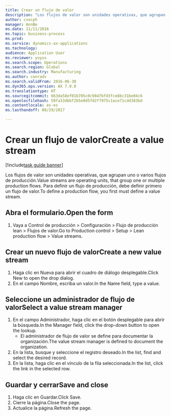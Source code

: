 ```yaml
--- 
title: Crear un flujo de valor
description: "Los flujos de valor son unidades operativas, que agrupan uno o varios flujos de producción."
author: cvocph
manager: AnnBe
ms.date: 11/11/2016
ms.topic: business-process
ms.prod: 
ms.service: dynamics-ax-applications
ms.technology: 
audience: Application User
ms.reviewer: yuyus
ms.search.scope: Operations
ms.search.region: Global
ms.search.industry: Manufacturing
ms.author: conradv
ms.search.validFrom: 2016-06-30
ms.dyn365.ops.version: AX 7.0.0
ms.translationtype: HT
ms.sourcegitcommit: 663da58ef01b705c0c984fbfd3fce8bc31be04c6
ms.openlocfilehash: 59fa33dbbf2b5e0d5fd2f7975c1ace71cdd383bd
ms.contentlocale: es-es
ms.lasthandoff: 08/29/2017

---
```

# <a name="create-a-value-stream"></a><span data-ttu-id="ae47e-103">Crear un flujo de valor</span><span class="sxs-lookup"><span data-stu-id="ae47e-103">Create a value stream</span></span>

[!include[task guide banner](../../includes/task-guide-banner.md)]

<span data-ttu-id="ae47e-104">Los flujos de valor son unidades operativas, que agrupan uno o varios flujos de producción.</span><span class="sxs-lookup"><span data-stu-id="ae47e-104">Value streams are operating units, that group one or multiple production flows.</span></span> <span data-ttu-id="ae47e-105">Para definir un flujo de producción, debe definir primero un flujo de valor.</span><span class="sxs-lookup"><span data-stu-id="ae47e-105">To define a production flow, you first must define a value stream.</span></span>


## <a name="open-the-form"></a><span data-ttu-id="ae47e-106">Abra el formulario.</span><span class="sxs-lookup"><span data-stu-id="ae47e-106">Open the form</span></span>
1. <span data-ttu-id="ae47e-107">Vaya a Control de producción > Configuración > Flujo de producción lean > Flujos de valor.</span><span class="sxs-lookup"><span data-stu-id="ae47e-107">Go to Production control > Setup > Lean production flow > Value streams.</span></span>

## <a name="create-a-new-value-stream"></a><span data-ttu-id="ae47e-108">Crear un nuevo flujo de valor</span><span class="sxs-lookup"><span data-stu-id="ae47e-108">Create a new value stream</span></span>
1. <span data-ttu-id="ae47e-109">Haga clic en Nueva para abrir el cuadro de diálogo desplegable.</span><span class="sxs-lookup"><span data-stu-id="ae47e-109">Click New to open the drop dialog.</span></span>
2. <span data-ttu-id="ae47e-110">En el campo Nombre, escriba un valor.</span><span class="sxs-lookup"><span data-stu-id="ae47e-110">In the Name field, type a value.</span></span>

## <a name="select-a-value-stream-manager"></a><span data-ttu-id="ae47e-111">Seleccione un administrador de flujo de valor</span><span class="sxs-lookup"><span data-stu-id="ae47e-111">Select a value stream manager</span></span>
1. <span data-ttu-id="ae47e-112">En el campo Administrador, haga clic en el botón desplegable para abrir la búsqueda.</span><span class="sxs-lookup"><span data-stu-id="ae47e-112">In the Manager field, click the drop-down button to open the lookup.</span></span>
    * <span data-ttu-id="ae47e-113">El administrador de flujo de valor se define para documentar la organización.</span><span class="sxs-lookup"><span data-stu-id="ae47e-113">The value stream manager is defined to document the organization.</span></span>  
2. <span data-ttu-id="ae47e-114">En la lista, busque y seleccione el registro deseado.</span><span class="sxs-lookup"><span data-stu-id="ae47e-114">In the list, find and select the desired record.</span></span>
3. <span data-ttu-id="ae47e-115">En la lista, haga clic en el vínculo de la fila seleccionada.</span><span class="sxs-lookup"><span data-stu-id="ae47e-115">In the list, click the link in the selected row.</span></span>

## <a name="save-and-close"></a><span data-ttu-id="ae47e-116">Guardar y cerrar</span><span class="sxs-lookup"><span data-stu-id="ae47e-116">Save and close</span></span>
1. <span data-ttu-id="ae47e-117">Haga clic en Guardar.</span><span class="sxs-lookup"><span data-stu-id="ae47e-117">Click Save.</span></span>
2. <span data-ttu-id="ae47e-118">Cierre la página.</span><span class="sxs-lookup"><span data-stu-id="ae47e-118">Close the page.</span></span>
3. <span data-ttu-id="ae47e-119">Actualice la página.</span><span class="sxs-lookup"><span data-stu-id="ae47e-119">Refresh the page.</span></span>


